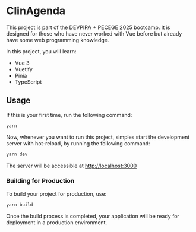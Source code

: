 # ClinAgenda

This project is part of the DEVPIRA + PECEGE 2025 bootcamp. It is designed for those who have never worked with Vue before but already have some web programming knowledge.

In this project, you will learn:

- Vue 3
- Vuetify
- Pinia
- TypeScript

## Usage

If this is your first time, run the following command:

```bash
yarn
```

Now, whenever you want to run this project, simples start the development server with hot-reload, by running the following command:

```bash
yarn dev
```

The server will be accessible at [http://localhost:3000](http://localhost:3000)

### Building for Production

To build your project for production, use:

```bash
yarn build
```

Once the build process is completed, your application will be ready for deployment in a production environment.
